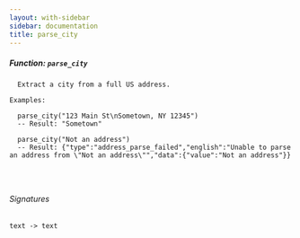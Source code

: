 ```yaml
---
layout: with-sidebar
sidebar: documentation
title: parse_city
---
```


##### Function: `parse_city`
```
  Extract a city from a full US address.

Examples:

  parse_city("123 Main St\nSometown, NY 12345")
  -- Result: "Sometown"

  parse_city("Not an address")
  -- Result: {"type":"address_parse_failed","english":"Unable to parse an address from \"Not an address\"","data":{"value":"Not an address"}}




```

###### Signatures
    text -> text

